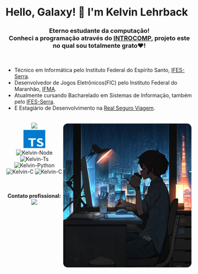 

# Hello, Galaxy! 👋 I'm Kelvin Lehrback
<h3 align="center"> 
    Eterno estudante da computação!</br> Conheci a programação através do <a href="https://introcomp.ufes.br/" target="_blank">INTROCOMP</a>, projeto este no qual sou totalmente grato❤️!
</h3>

<br>

<div align="left">
  <ul>
    <li>Técnico em Informática pelo Instituto Federal do Espírito Santo, <a href="https://serra.ifes.edu.br/" target="_blank">IFES-Serra</a>.
    </li>
    <li>
      Desenvolvedor de Jogos Eletrônicos(FIC) pelo Instituto Federal do Maranhão,  <a href="https://portal.ifma.edu.br/inicio/" target="_blank">IFMA</a>.
    </li>
    <li>
      Atualmente cursando Bacharelado em Sistemas de Informação, também pelo <a href="https://serra.ifes.edu.br/" target="_blank">IFES-Serra</a>.
    </li>
     <li>
      E Estagiário de Desenvolvimento na <a href="https://www.seguroviagem.srv.br/" target="_blank">Real Seguro Viagem</a>.
    </li>
  </ul>
</div>

<br>
<!-- Stats and image -->
<div>
  <img align="right" src="./images/art3.png" width="350"/>

  <div align="center">
    <img height="172" src="https://github-readme-stats-eight-theta.vercel.app/api/top-langs/?username=GodKelvin&layout=compact&langs_count=8&theme=radical"/>
    <br>
    <img alt="Kelvin-Ts" height="50" width="60" src="https://raw.githubusercontent.com/devicons/devicon/master/icons/typescript/typescript-plain.svg">
    <img alt="Kelvin-Node" height="50" width="60" src="https://cdn.jsdelivr.net/gh/devicons/devicon/icons/nodejs/nodejs-plain-wordmark.svg">
    <img alt="Kelvin-Ts" height="50" width="60" src="https://cdn.jsdelivr.net/gh/devicons/devicon/icons/postgresql/postgresql-plain-wordmark.svg" />
    <img alt="Kelvin-Python" height="50" width="60" src="https://cdn.jsdelivr.net/gh/devicons/devicon/icons/python/python-original-wordmark.svg">
    <img alt="Kelvin-C" height="50" width="60" src="https://cdn.jsdelivr.net/gh/devicons/devicon/icons/c/c-original.svg"/>
    <img alt="Kelvin-C" height="50" width="60" src="https://cdn.jsdelivr.net/gh/devicons/devicon/icons/ruby/ruby-plain-wordmark.svg"/>
  </div>
</div>
<br><br>
<div align="center">
  <p>
    <b>Contato profissional: </b>
    <br>
    <a href="https://www.linkedin.com/in/kelvin-lehrback/" target="_blank"><img src="https://img.shields.io/badge/-LinkedIn-%230077B5?style=for-the-badge&logo=linkedin&logoColor=white" target="_blank"></a>
  </p>
</div>